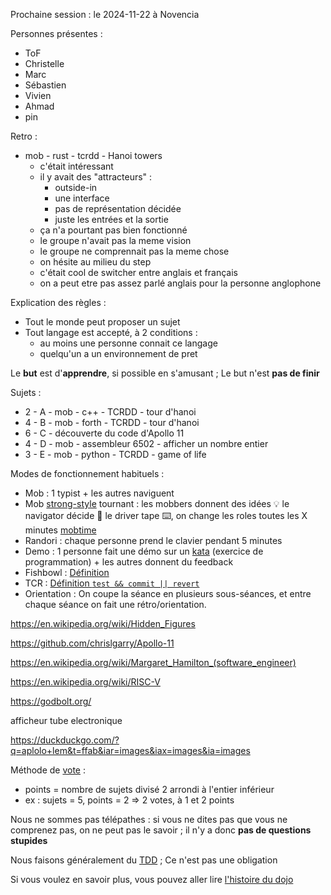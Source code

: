Prochaine session : le 2024-11-22 à Novencia

Personnes présentes :
- ToF
- Christelle
- Marc
- Sébastien
- Vivien
- Ahmad
- pin

Retro :
- mob - rust - tcrdd - Hanoi towers
  - c'était intéressant
  - il y avait des "attracteurs" :
    - outside-in
    - une interface
    - pas de représentation décidée
    - juste les entrées et la sortie
  - ça n'a pourtant pas bien fonctionné
  - le groupe n'avait pas la meme vision
  - le groupe ne comprennait pas la meme chose
  - on hésite au milieu du step
  - c'était cool de switcher entre anglais et français
  - on a peut etre pas assez parlé anglais pour la personne anglophone

Explication des règles :
- Tout le monde peut proposer un sujet
- Tout langage est accepté, à 2 conditions :
  - au moins une personne connait ce langage
  - quelqu'un a un environnement de pret

Le **but** est d'**apprendre**, si possible en s'amusant ;
Le but n'est **pas de finir**

Sujets :
- 2 - A - mob - c++ - TCRDD - tour d'hanoi
- 4 - B - mob - forth - TCRDD - tour d'hanoi
- 6 - C - découverte du code d'Apollo 11
- 4 - D - mob - assembleur 6502 - afficher un nombre entier
- 3 - E - mob - python - TCRDD - game of life

Modes de fonctionnement habituels :
- Mob : 1 typist + les autres naviguent
- Mob [strong-style] tournant : les mobbers donnent des idées 💡 le navigator décide 🔀 le driver tape ⌨️, on change les roles toutes les X minutes [mobtime]
- Randori : chaque personne prend le clavier pendant 5 minutes
- Demo : 1 personne fait une démo sur un [kata] (exercice de programmation) + les autres donnent du feedback
- Fishbowl : [Définition][fishbowl]
- TCR : [Définition `test && commit || revert`][tcr]
- Orientation : On coupe la séance en plusieurs sous-séances,
  et entre chaque séance on fait une rétro/orientation.

https://en.wikipedia.org/wiki/Hidden_Figures

https://github.com/chrislgarry/Apollo-11

https://en.wikipedia.org/wiki/Margaret_Hamilton_(software_engineer)

https://en.wikipedia.org/wiki/RISC-V

https://godbolt.org/

afficheur tube electronique

https://duckduckgo.com/?q=aplolo+lem&t=ffab&iar=images&iax=images&ia=images

Méthode de [vote] :
- points = nombre de sujets divisé 2 arrondi à l'entier inférieur
- ex : sujets = 5, points = 2 => 2 votes, à 1 et 2 points

Nous ne sommes pas télépathes :
si vous ne dites pas que vous ne comprenez pas, on ne peut pas le savoir ;
il n'y a donc **pas de questions stupides**

Nous faisons généralement du [TDD][test_driven_development] ;
Ce n'est pas une obligation

Si vous voulez en savoir plus, vous pouvez aller lire [l'histoire du dojo]

[kata]: https://web.archive.org/web/20040423023001/http://www.pragprog.com/pragdave/Practices/CodeKata.rdoc
[strong-style]: https://llewellynfalco.blogspot.com/2014/06/llewellyns-strong-style-pairing.html
[mobtime]: https://mobtime.hadrienmp.fr/
[fishbowl]: https://en.wikipedia.org/wiki/Fishbowl_%28conversation%29
[tcr]: https://medium.com/@kentbeck_7670/test-commit-revert-870bbd756864
[vote]: https://emmanuelpaatz.com/dojosurvey
[test_driven_development]: https://fr.wikipedia.org/wiki/Test_driven_development
[l'histoire du dojo]: https://github.com/dojo-developpement-paris/dojo-developpement-paris.github.io/blob/main/history.md
